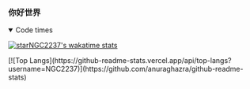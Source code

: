 ### 你好世界
<details open>
<summary>Code times</summary>

[![starNGC2237's wakatime stats](https://github-readme-stats.vercel.app/api/wakatime?username=zhilutianji&layout=compact)](https://github.com/starNGC2237)

</details>
[![Top Langs](https://github-readme-stats.vercel.app/api/top-langs?username=NGC2237)](https://github.com/anuraghazra/github-readme-stats)
